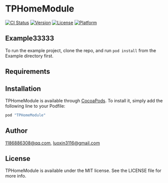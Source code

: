 # TPHomeModule

[![CI Status](http://img.shields.io/travis/1186886308@qq.com/TPHomeModule.svg?style=flat)](https://travis-ci.org/1186886308@qq.com/TPHomeModule)
[![Version](https://img.shields.io/cocoapods/v/TPHomeModule.svg?style=flat)](http://cocoapods.org/pods/TPHomeModule)
[![License](https://img.shields.io/cocoapods/l/TPHomeModule.svg?style=flat)](http://cocoapods.org/pods/TPHomeModule)
[![Platform](https://img.shields.io/cocoapods/p/TPHomeModule.svg?style=flat)](http://cocoapods.org/pods/TPHomeModule)

## Example33333
     
To run the example project, clone the repo, and run `pod install` from the Example directory first.

## Requirements

## Installation

TPHomeModule is available through [CocoaPods](http://cocoapods.org). To install
it, simply add the following line to your Podfile:

```ruby
pod "TPHomeModule"
```

## Author

1186886308@qq.com, luoxin3116@gmail.com

## License

TPHomeModule is available under the MIT license. See the LICENSE file for more info.
